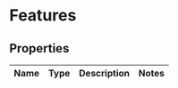 # Features

## Properties
Name | Type | Description | Notes
------------ | ------------- | ------------- | -------------

